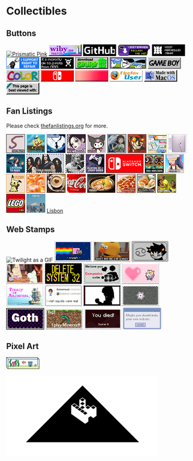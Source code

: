 # Collectibles

## Buttons

[![Prismatic Pink](https://www.crisjr.eng.br/assets/prismaticpink.gif)](https://prismatic.pink/)
[![Wiby](https://raw.githubusercontent.com/ishiikurisu/web_graphics/refs/heads/master/wiby.gif)](http://wiby.me/)
[![GitHub](https://raw.githubusercontent.com/ishiikurisu/web_graphics/refs/heads/master/github.gif)](https://github.com/ishiikurisu/web_graphics)
[![Yesterweb](https://raw.githubusercontent.com/ishiikurisu/web_graphics/refs/heads/master/yesterweb.png)](https://yesterweb.org)
[![Merveilles Town](https://raw.githubusercontent.com/ishiikurisu/web_graphics/refs/heads/master/merveilles.town.png)](https://merveilles.town/about)
[![Right to Repair](https://raw.githubusercontent.com/ishiikurisu/web_graphics/refs/heads/master/repair.jpg)](https://repair.eu)
![Pirate AAA](https://raw.githubusercontent.com/ishiikurisu/web_graphics/refs/heads/master/pirate_aaa.gif)
![Sburb](https://raw.githubusercontent.com/ishiikurisu/web_graphics/refs/heads/master/sburb.gif)
![Deltarune](https://raw.githubusercontent.com/ishiikurisu/web_graphics/refs/heads/master/deltarune.gif)
![Gameboy](https://raw.githubusercontent.com/ishiikurisu/web_graphics/refs/heads/master/gb.png)
![Gameboy Color](https://raw.githubusercontent.com/ishiikurisu/web_graphics/refs/heads/master/gbc.png)
![Nintendo Switch](https://raw.githubusercontent.com/ishiikurisu/web_graphics/refs/heads/master/switch88x31.png)
![NFT](https://raw.githubusercontent.com/ishiikurisu/web_graphics/refs/heads/master/nft.gif)
![Firefox](https://raw.githubusercontent.com/ishiikurisu/web_graphics/refs/heads/master/firefox.gif)
![MacOS](https://raw.githubusercontent.com/ishiikurisu/web_graphics/refs/heads/master/macos.gif)
[![Netscape](https://raw.githubusercontent.com/ishiikurisu/web_graphics/refs/heads/master/netscape.gif)](https://anlucas.neocities.org/88x31Buttons)

## Fan Listings

Please check [thefanlistings.org](https://thefanlistings.org/tfl101.php) for more.

[![Numbers](https://raw.githubusercontent.com/ishiikurisu/web_graphics/refs/heads/master/numbers.gif)](https://decembergirl.net/numbers/)
[![SpongeBob SquarePants](https://raw.githubusercontent.com/ishiikurisu/web_graphics/refs/heads/master/spongebob.png)](http://spongebob.ravenbeauty.net/)
[![Coraline](https://raw.githubusercontent.com/ishiikurisu/web_graphics/refs/heads/master/coraline.gif)](https://fanimated.net/coraline/index.php)
[![Nana](https://raw.githubusercontent.com/ishiikurisu/web_graphics/refs/heads/master/nana.png)](http://arcticrose.net/nana)
[![Kuromi](https://raw.githubusercontent.com/ishiikurisu/web_graphics/refs/heads/master/kuromi.png)](http://hellokitty.ravenbeauty.net/kuromi)
[![Ghibli](https://raw.githubusercontent.com/ishiikurisu/web_graphics/refs/heads/master/ghibli.gif)](http://ghibli.perfectdrug.net)
[![Hellsing](https://raw.githubusercontent.com/ishiikurisu/web_graphics/refs/heads/master/hellsing.gif)](https://michiru.org/hellsing/)
[![Web Design](https://raw.githubusercontent.com/ishiikurisu/web_graphics/refs/heads/master/webdesign.png)](https://fan.enamour.nu/web/)
[![Planning](https://raw.githubusercontent.com/ishiikurisu/web_graphics/refs/heads/master/planning.png)](https://starry-eyed.geensoukai.net/planners/)
[![Music](https://raw.githubusercontent.com/ishiikurisu/web_graphics/refs/heads/master/music.png)](http://roadtonowhere.altervista.org/music)
[![Type O Negative](https://raw.githubusercontent.com/ishiikurisu/web_graphics/refs/heads/master/ton.png)](https://moudoku.com/type)
[![Nine Inch Nails](https://raw.githubusercontent.com/ishiikurisu/web_graphics/refs/heads/master/nin.png)](http://rhythm-emotion.net/nin)
[![Games](https://raw.githubusercontent.com/ishiikurisu/web_graphics/refs/heads/master/vg.gif)](http://powerup.i-heart-you.net/gaming)
[![Nintendo Switch](https://raw.githubusercontent.com/ishiikurisu/web_graphics/refs/heads/master/switch.gif)](http://fan.greenhype.net/switch/)
[![ACNH](https://raw.githubusercontent.com/ishiikurisu/web_graphics/refs/heads/master/acnh.jpg)](https://creativeburst.org/animalcrossing/index.php)
[![Pokémon](https://raw.githubusercontent.com/ishiikurisu/web_graphics/refs/heads/master/pkmn.png)](https://amity.seaincense.com/index.php)
[![Mimikyu](https://raw.githubusercontent.com/ishiikurisu/web_graphics/refs/heads/master/mimikyu.gif)](https://michiru.org/mimikyu/)
[![Bacon](https://raw.githubusercontent.com/ishiikurisu/web_graphics/refs/heads/master/bacon.png)](https://bacon.imora.net/)
[![Coffee](https://raw.githubusercontent.com/ishiikurisu/web_graphics/refs/heads/master/coffee.png)](http://coffeegirl.altervista.org/coffee)
[![Coca-Cola](https://raw.githubusercontent.com/ishiikurisu/web_graphics/refs/heads/master/coke.png)](http://sakura.nu/coke/index.php)
[![Ramen](https://raw.githubusercontent.com/ishiikurisu/web_graphics/refs/heads/master/ramen.png)](https://10-31.net/kara/ramen)
[![Pizza](https://raw.githubusercontent.com/ishiikurisu/web_graphics/refs/heads/master/pizza.png)](http://in-blue-rain.org/pepperoni/)
[![Sushi](https://raw.githubusercontent.com/ishiikurisu/web_graphics/refs/heads/master/sushi.gif)](http://sushi.perfectdrug.net)
[![Football](https://raw.githubusercontent.com/ishiikurisu/web_graphics/refs/heads/master/football.gif)](http://www.ladyrose.buruma.net/soccer)
[![Lego](https://raw.githubusercontent.com/ishiikurisu/web_graphics/refs/heads/master/lego.gif)](https://lego.i-heart-you.net)
[![Tokyo](https://raw.githubusercontent.com/ishiikurisu/web_graphics/refs/heads/master/tokyo.png)](http://sakura.nu/tokyo/index.php)
[Lisbon](http://love.in-blue-rain.org/lisbon/)


## Web Stamps

![Twilight as a GIF](https://raw.githubusercontent.com/ishiikurisu/web_graphics/refs/heads/master/twilight.gif)
![Nyan Cat](https://raw.githubusercontent.com/ishiikurisu/web_graphics/refs/heads/master/nyancat.gif)
![Don't Hug Me I'm Scared](https://raw.githubusercontent.com/ishiikurisu/web_graphics/refs/heads/master/dhis.gif)
![Homestuck](https://raw.githubusercontent.com/ishiikurisu/web_graphics/refs/heads/master/homestuck.gif)
![Moomin](https://raw.githubusercontent.com/ishiikurisu/web_graphics/refs/heads/master/moomin.gif)
![Delete system32](https://raw.githubusercontent.com/ishiikurisu/web_graphics/refs/heads/master/delete_system32.gif)
![companion cube](https://raw.githubusercontent.com/ishiikurisu/web_graphics/refs/heads/master/companion_cube.jpeg)
![Togepi](https://raw.githubusercontent.com/ishiikurisu/web_graphics/refs/heads/master/togepi.png)
![Piracy](https://raw.githubusercontent.com/ishiikurisu/web_graphics/refs/heads/master/piracy.png)
![Squids](https://raw.githubusercontent.com/ishiikurisu/web_graphics/refs/heads/master/squids.png)
![Touhou](https://raw.githubusercontent.com/ishiikurisu/web_graphics/refs/heads/master/touhou.gif)
![Polybius](https://raw.githubusercontent.com/ishiikurisu/web_graphics/refs/heads/master/polybius.gif)
![Goth](https://raw.githubusercontent.com/ishiikurisu/web_graphics/refs/heads/master/goth.png)
![Minecraft](https://raw.githubusercontent.com/ishiikurisu/web_graphics/refs/heads/master/minecraft.png)
[![Minecraft: You died!](https://raw.githubusercontent.com/ishiikurisu/web_graphics/refs/heads/master/you_died.png)](https://onlywonder.net/graphics/)
[![Lulu's Home](https://raw.githubusercontent.com/ishiikurisu/web_graphics/refs/heads/master/stamp-yrownwebsite.png)](http://lu.tiny-universes.net/)


## Pixel Art

![Aquarium](https://raw.githubusercontent.com/ishiikurisu/web_graphics/refs/heads/master/aquarium.gif)

[![Kopimi](https://raw.githubusercontent.com/ishiikurisu/web_graphics/refs/heads/master/kopimi.gif)](https://kopimi.com/)

